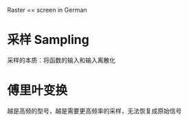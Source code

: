 Raster == screen in German

# 采样 Sampling
采样的本质：将函数的输入和输入离散化

# 傅里叶变换
越是高频的型号，越是需要更高频率的采样，无法恢复成原始信号
